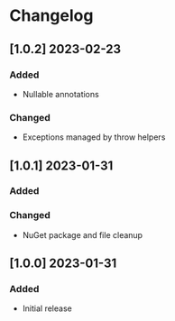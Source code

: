 # Changelog

## [1.0.2] 2023-02-23

### Added

- Nullable annotations

### Changed

- Exceptions managed by throw helpers

## [1.0.1] 2023-01-31

### Added

### Changed

- NuGet package and file cleanup

## [1.0.0] 2023-01-31

### Added

- Initial release